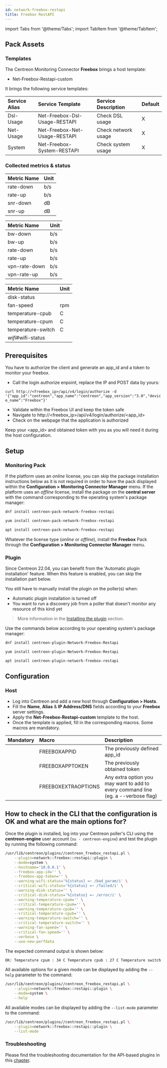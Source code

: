 ```yaml
---
id: network-freebox-restapi
title: Freebox RestAPI
---
```

import Tabs from '@theme/Tabs';
import TabItem from '@theme/TabItem';

## Pack Assets

### Templates

The Centreon Monitoring Connector **Freebox** brings a host template:

* Net-Freebox-Restapi-custom

It brings the following service templates:

| Service Alias | Service Template              | Service Description | Default |
|:--------------|:------------------------------|:--------------------|:--------|
| Dsl-Usage     | Net-Freebox-Dsl-Usage-RESTAPI | Check DSL usage     | X       |
| Net-Usage     | Net-Freebox-Net-Usage-RESTAPI | Check network usage | X       |
| System        | Net-Freebox-System-RESTAPI    | Check system usage  | X       |

### Collected metrics & status

<Tabs groupId="sync">
<TabItem value="Dsl-Usage" label="Dsl-Usage">

| Metric Name | Unit  |
|:------------|:------|
| rate-down   | b/s   |
| rate-up     | b/s   |
| snr-down    | dB    |
| snr-up      | dB    |

</TabItem>
<TabItem value="Net-Usage" label="Net-Usage">

| Metric Name   | Unit  |
|:--------------|:------|
| bw-down       | b/s   |
| bw-up         | b/s   |
| rate-down     | b/s   |
| rate-up       | b/s   |
| vpn-rate-down | b/s   |
| vpn-rate-up   | b/s   |

</TabItem>
<TabItem value="System" label="System">

| Metric Name        | Unit  |
|:-------------------|:------|
| disk-status        |       |
| fan-speed          | rpm   |
| temperature-cpub   | C     |
| temperature-cpum   | C     |
| temperature-switch | C     |
| *wifi*#wifi-status |       |

</TabItem>
</Tabs>

## Prerequisites

You have to authorize the client and generate an app_id and a token to monitor your freebox.

- Call the login authorize enpoint, replace the IP and POST data by yours: 

`curl http://<freebox_ip>/api/v4/login/authorize -d '{"app_id":"centreon","app_name":"centreon","app_version":"3.0","device_name":"Freebox"}'`

- Validate within the Freebox UI and keep the token safe
- Navigate to http://<freebox_ip>/api/v4/login/authorize/<app_id>
- Check on the webpage that the application is authorized 

Keep your <app_id> and obtained token with you as you will need it during the host configuration. 

## Setup

### Monitoring Pack

If the platform uses an *online* license, you can skip the package installation
instructions below as it is not required in order to have the pack displayed within the
**Configuration > Monitoring Connector Manager** menu.
If the platform uses an *offline* license, install the package on the **central server**
with the command corresponding to the operating system's package manager:

<Tabs groupId="sync">
<TabItem value="Alma / RHEL / Oracle Linux 8" label="Alma / RHEL / Oracle Linux 8">

```bash
dnf install centreon-pack-network-freebox-restapi
```

</TabItem>
<TabItem value="CentOS 7" label="CentOS 7">

```bash
yum install centreon-pack-network-freebox-restapi
```

</TabItem>
<TabItem value="Debian 11 & 12" label="Debian 11 & 12">

```bash
apt install centreon-pack-network-freebox-restapi
```

</TabItem>
</Tabs>

Whatever the license type (*online* or *offline*), install the **Freebox** Pack through
the **Configuration > Monitoring Connector Manager** menu.

### Plugin

Since Centreon 22.04, you can benefit from the 'Automatic plugin installation' feature.
When this feature is enabled, you can skip the installation part below.

You still have to manually install the plugin on the poller(s) when:
- Automatic plugin installation is turned off
- You want to run a discovery job from a poller that doesn't monitor any resource of this kind yet

> More information in the [Installing the plugin](/onprem/monitoring/pluginpacks/#installing-the-plugin) section.

Use the commands below according to your operating system's package manager:

<Tabs groupId="sync">
<TabItem value="Alma / RHEL / Oracle Linux 8" label="Alma / RHEL / Oracle Linux 8">

```bash
dnf install centreon-plugin-Network-Freebox-Restapi
```

</TabItem>
<TabItem value="CentOS 7" label="CentOS 7">

```bash
yum install centreon-plugin-Network-Freebox-Restapi
```

</TabItem>
<TabItem value="Debian 11 & 12" label="Debian 11 & 12">

```bash
apt install centreon-plugin-network-freebox-restapi
```

</TabItem>
</Tabs>

## Configuration

### Host

* Log into Centreon and add a new host through **Configuration > Hosts**.
* Fill the **Name**, **Alias** & **IP Address/DNS** fields according to your **Freebox** server settings.
* Apply the **Net-Freebox-Restapi-custom** template to the host.
* Once the template is applied, fill in the corresponding macros. Some macros are mandatory.

| Mandatory   | Macro               | Description                                                                            |
|:------------|:--------------------|:---------------------------------------------------------------------------------------|
|             | FREEBOXAPPID        | The previously defined app_id                                                          |
|             | FREEBOXAPPTOKEN     | The previously obtained token                                                          |
|             | FREEBOXEXTRAOPTIONS | Any extra option you may want to add to every command line (eg. a --verbose flag)      |

## How to check in the CLI that the configuration is OK and what are the main options for?

Once the plugin is installed, log into your Centreon poller's CLI using the
**centreon-engine** user account (`su - centreon-engine`) and test the plugin by
running the following command:

```bash
/usr/lib/centreon/plugins//centreon_freebox_restapi.pl \
    --plugin=network::freebox::restapi::plugin \
    --mode=system \
    --hostname='10.0.0.1' \
    --freebox-app-id='' \
    --freebox-app-token='' \
    --warning-wifi-status='%{status} =~ /bad_param/i' \
    --critical-wifi-status='%{status} =~ /failed/i' \
    --warning-disk-status='' \
    --critical-disk-status='%{status} =~ /error/i' \
    --warning-temperature-cpum='' \
    --critical-temperature-cpum='' \
    --warning-temperature-cpub='' \
    --critical-temperature-cpub='' \
    --warning-temperature-switch='' \
    --critical-temperature-switch='' \
    --warning-fan-speed='' \
    --critical-fan-speed='' \
    --verbose \
    --use-new-perfdata
```

The expected command output is shown below:

```bash
OK: Temperature cpum : 34 C Temperature cpub : 27 C Temperature switch : 41 C fan speed : 2200 rpm   | 
```

All available options for a given mode can be displayed by adding the
`--help` parameter to the command:

```bash
/usr/lib/centreon/plugins//centreon_freebox_restapi.pl \
    --plugin=network::freebox::restapi::plugin \
    --mode=system \
    --help
```

All available modes can be displayed by adding the `--list-mode` parameter to
the command:

```bash
/usr/lib/centreon/plugins//centreon_freebox_restapi.pl \
    --plugin=network::freebox::restapi::plugin \
    --list-mode
```

### Troubleshooting

Please find the troubleshooting documentation for the API-based plugins in
this [chapter](../getting-started/how-to-guides/troubleshooting-plugins.md#http-and-api-checks).